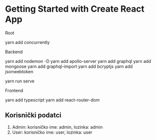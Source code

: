 # Getting Started with Create React App

Root

yarn add concurrently

Backend

yarn add nodemon -D
yarn add apollo-server
yarn add graphql
yarn add mongoose
yarn add graphql-import
yarn add bcryptjs
yarn add jsonwebtoken

yarn run serve

Frontend

yarn add typescript
yarn add react-router-dom

## Korisnički podatci

1. Admin: korisničko ime: admin, lozinka: admin
2. User: korisničko ime: user, lozinka: user
